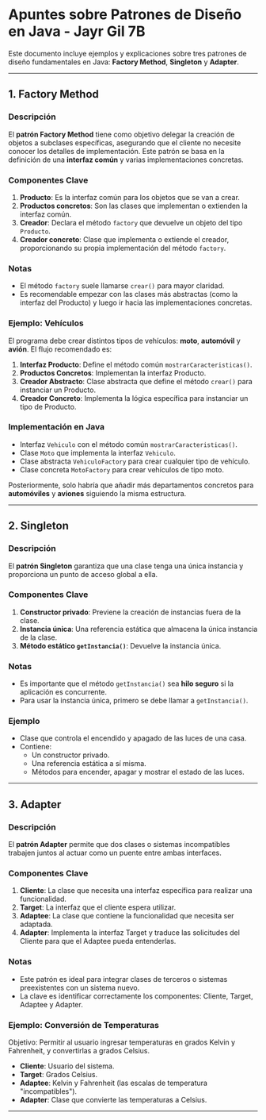# Apuntes sobre Patrones de Diseño en Java - Jayr Gil 7B

Este documento incluye ejemplos y explicaciones sobre tres patrones de diseño fundamentales en Java: **Factory Method**, **Singleton** y **Adapter**.

---

## 1. Factory Method

### Descripción

El **patrón Factory Method** tiene como objetivo delegar la creación de objetos a subclases específicas, asegurando que el cliente no necesite conocer los detalles de implementación. Este patrón se basa en la definición de una **interfaz común** y varias implementaciones concretas.

### Componentes Clave

1. **Producto**: Es la interfaz común para los objetos que se van a crear.
2. **Productos concretos**: Son las clases que implementan o extienden la interfaz común.
3. **Creador**: Declara el método `factory` que devuelve un objeto del tipo `Producto`.
4. **Creador concreto**: Clase que implementa o extiende el creador, proporcionando su propia implementación del método `factory`.

### Notas

- El método `factory` suele llamarse `crear()` para mayor claridad.
- Es recomendable empezar con las clases más abstractas (como la interfaz del Producto) y luego ir hacia las implementaciones concretas.

### Ejemplo: Vehículos

El programa debe crear distintos tipos de vehículos: **moto**, **automóvil** y **avión**. El flujo recomendado es:

1. **Interfaz Producto**: Define el método común `mostrarCaracteristicas()`.
2. **Productos Concretos**: Implementan la interfaz Producto.
3. **Creador Abstracto**: Clase abstracta que define el método `crear()` para instanciar un Producto.
4. **Creador Concreto**: Implementa la lógica específica para instanciar un tipo de Producto.

### Implementación en Java

- Interfaz `Vehiculo` con el método común `mostrarCaracteristicas()`.
- Clase `Moto` que implementa la interfaz `Vehiculo`.
- Clase abstracta `VehiculoFactory` para crear cualquier tipo de vehículo.
- Clase concreta `MotoFactory` para crear vehículos de tipo moto.

Posteriormente, solo habría que añadir más departamentos concretos para **automóviles** y **aviones** siguiendo la misma estructura.

---

## 2. Singleton

### Descripción

El **patrón Singleton** garantiza que una clase tenga una única instancia y proporciona un punto de acceso global a ella.

### Componentes Clave

1. **Constructor privado**: Previene la creación de instancias fuera de la clase.
2. **Instancia única**: Una referencia estática que almacena la única instancia de la clase.
3. **Método estático `getInstancia()`**: Devuelve la instancia única.

### Notas

- Es importante que el método `getInstancia()` sea **hilo seguro** si la aplicación es concurrente.
- Para usar la instancia única, primero se debe llamar a `getInstancia()`.

### Ejemplo

- Clase que controla el encendido y apagado de las luces de una casa.
- Contiene:
    - Un constructor privado.
    - Una referencia estática a sí misma.
    - Métodos para encender, apagar y mostrar el estado de las luces.

---

## 3. Adapter

### Descripción

El **patrón Adapter** permite que dos clases o sistemas incompatibles trabajen juntos al actuar como un puente entre ambas interfaces.

### Componentes Clave

1. **Cliente**: La clase que necesita una interfaz específica para realizar una funcionalidad.
2. **Target**: La interfaz que el cliente espera utilizar.
3. **Adaptee**: La clase que contiene la funcionalidad que necesita ser adaptada.
4. **Adapter**: Implementa la interfaz Target y traduce las solicitudes del Cliente para que el Adaptee pueda entenderlas.

### Notas

- Este patrón es ideal para integrar clases de terceros o sistemas preexistentes con un sistema nuevo.
- La clave es identificar correctamente los componentes: Cliente, Target, Adaptee y Adapter.

### Ejemplo: Conversión de Temperaturas

Objetivo: Permitir al usuario ingresar temperaturas en grados Kelvin y Fahrenheit, y convertirlas a grados Celsius.

- **Cliente**: Usuario del sistema.
- **Target**: Grados Celsius.
- **Adaptee**: Kelvin y Fahrenheit (las escalas de temperatura "incompatibles").
- **Adapter**: Clase que convierte las temperaturas a Celsius.

---

